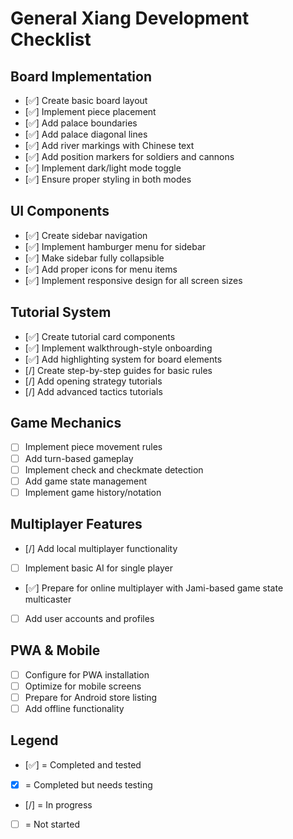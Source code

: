 # General Xiang Development Checklist

## Board Implementation
- [✅] Create basic board layout
- [✅] Implement piece placement
- [✅] Add palace boundaries
- [✅] Add palace diagonal lines
- [✅] Add river markings with Chinese text
- [✅] Add position markers for soldiers and cannons
- [✅] Implement dark/light mode toggle
- [✅] Ensure proper styling in both modes

## UI Components
- [✅] Create sidebar navigation
- [✅] Implement hamburger menu for sidebar
- [✅] Make sidebar fully collapsible
- [✅] Add proper icons for menu items
- [✅] Implement responsive design for all screen sizes

## Tutorial System
- [✅] Create tutorial card components
- [✅] Implement walkthrough-style onboarding
- [✅] Add highlighting system for board elements
- [/] Create step-by-step guides for basic rules
- [/] Add opening strategy tutorials
- [/] Add advanced tactics tutorials

## Game Mechanics
- [ ] Implement piece movement rules
- [ ] Add turn-based gameplay
- [ ] Implement check and checkmate detection
- [ ] Add game state management
- [ ] Implement game history/notation

## Multiplayer Features
- [/] Add local multiplayer functionality
- [ ] Implement basic AI for single player
- [✅] Prepare for online multiplayer with Jami-based game state multicaster
- [ ] Add user accounts and profiles

## PWA & Mobile
- [ ] Configure for PWA installation
- [ ] Optimize for mobile screens
- [ ] Prepare for Android store listing
- [ ] Add offline functionality

## Legend
- [✅] = Completed and tested
- [x] = Completed but needs testing
- [/] = In progress
- [ ] = Not started
